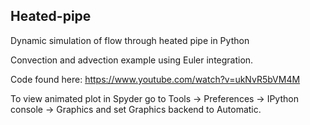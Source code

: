 ## Heated-pipe

Dynamic simulation of flow through heated pipe in Python

Convection and advection example using Euler integration.

Code found here: https://www.youtube.com/watch?v=ukNvR5bVM4M

To view animated plot in Spyder go to Tools -> Preferences -> IPython console -> Graphics and set Graphics backend to Automatic.